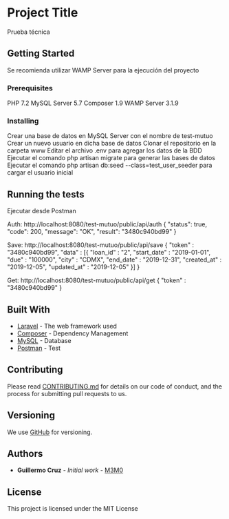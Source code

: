 # Project Title

Prueba técnica

## Getting Started

Se recomienda utilizar WAMP Server para la ejecución del proyecto

### Prerequisites

PHP 7.2
MySQL Server 5.7
Composer 1.9
WAMP Server 3.1.9

### Installing

Crear una base de datos en MySQL Server con el nombre de test-mutuo
Crear un nuevo usuario en dicha base de datos
Clonar el repositorio en la carpeta www
Editar el archivo .env para agregar los datos de la BDD
Ejecutar el comando php artisan migrate para generar las bases de datos
Ejecutar el comando php artisan db:seed --class=test_user_seeder para cargar el usuario inicial

## Running the tests

Ejecutar desde Postman

Auth:
http://localhost:8080/test-mutuo/public/api/auth
{
    "status": true,
    "code": 200,
    "message": "OK",
    "result": "3480c940bd99"
}

Save:
http://localhost:8080/test-mutuo/public/api/save
{
	"token" : "3480c940bd99",
	"data" : [{
		"loan_id" : "2",
		"start_date" : "2019-01-01",
		"due" : "100000",
		"city" : "CDMX",
		"end_date" : "2019-12-31",
		"created_at" : "2019-12-05",
		"updated_at" : "2019-12-05"
	}]
}

Get:
http://localhost:8080/test-mutuo/public/api/get
{
	"token" : "3480c940bd99"
}

## Built With

* [Laravel](https://laravel.com/) - The web framework used
* [Composer](https://getcomposer.org/) - Dependency Management
* [MySQL](https://www.mysql.com/) - Database
* [Postman](https://www.getpostman.com/) - Test

## Contributing

Please read [CONTRIBUTING.md](https://gist.github.com/PurpleBooth/b24679402957c63ec426) for details on our code of conduct, and the process for submitting pull requests to us.

## Versioning

We use [GitHub](https://github.com/M3M0/test-mutuo) for versioning. 

## Authors

* **Guillermo Cruz** - *Initial work* - [M3M0](https://github.com/M3M0)

## License

This project is licensed under the MIT License
